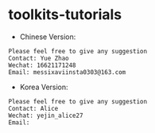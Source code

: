 # toolkits-tutorials


* Chinese Version:
```
Please feel free to give any suggestion
Contact: Yue Zhao 
Wechat: 16621171248
Email: messixaviinsta0303@163.com
```
* Korea Version:
```
Please feel free to give any suggestion
Contact: Alice 
Wechat: yejin_alice27
Email: 
```
